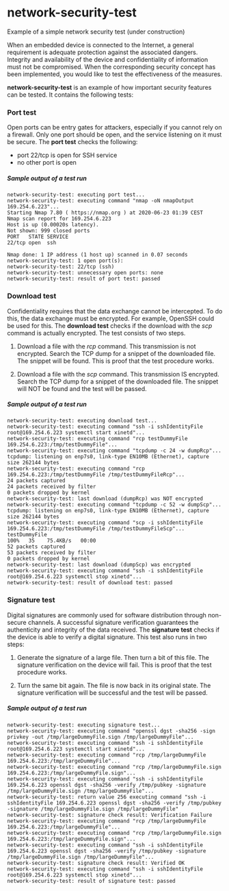 # network-security-test
Example of a simple network security test (under construction)

When an embedded device is connected to the Internet, a general requirement is adequate protection against the associated dangers. Integrity and availability of the device and confidentiality of information must not be compromised. When the corresponding security concept has been implemented, you would like to test the effectiveness of the measures.

**network-security-test** is an example of how important security features can be tested. It contains the following tests:

### Port test
Open ports can be entry gates for attackers, especially if you cannot rely on a firewall. Only one port should be open, and the service listening on it must be secure. The **port test** checks the following:
- port 22/tcp is open for SSH service
- no other port is open

##### Sample output of a test run
```
network-security-test: executing port test...
network-security-test: executing command "nmap -oN nmapOutput 169.254.6.223"...
Starting Nmap 7.80 ( https://nmap.org ) at 2020-06-23 01:39 CEST
Nmap scan report for 169.254.6.223
Host is up (0.00020s latency).
Not shown: 999 closed ports
PORT   STATE SERVICE
22/tcp open  ssh

Nmap done: 1 IP address (1 host up) scanned in 0.07 seconds
network-security-test: 1 open port(s):
network-security-test: 22/tcp (ssh)
network-security-test: unnecessary open ports: none
network-security-test: result of port test: passed
```
### Download test
Confidentiality requires that the data exchange cannot be intercepted. To do this, the data exchange must be encrypted. For example, OpenSSH could be used for this. The **download test** checks if the download with the *scp* command is actually encrypted. The test consists of two steps.

1. Download a file with the *rcp* command. This transmission is not encrypted. Search the TCP dump for a snippet of the downloaded file. The snippet will be found. This is proof that the test procedure works.

2. Download a file with the *scp* command. This transmission IS encrypted. Search the TCP dump for a snippet of the downloaded file. The snippet will NOT be found and the test will be passed.

##### Sample output of a test run
```
network-security-test: executing download test...
network-security-test: executing command "ssh -i sshIdentityFile root@169.254.6.223 systemctl start xinetd"...
network-security-test: executing command "rcp testDummyFile 169.254.6.223:/tmp/testDummyFile"...
network-security-test: executing command "tcpdump -c 24 -w dumpRcp"...
tcpdump: listening on enp7s0, link-type EN10MB (Ethernet), capture size 262144 bytes
network-security-test: executing command "rcp  169.254.6.223:/tmp/testDummyFile /tmp/testDummyFileRcp"...
24 packets captured
24 packets received by filter
0 packets dropped by kernel
network-security-test: last download (dumpRcp) was NOT encrypted
network-security-test: executing command "tcpdump -c 52 -w dumpScp"...
tcpdump: listening on enp7s0, link-type EN10MB (Ethernet), capture size 262144 bytes
network-security-test: executing command "scp -i sshIdentityFile 169.254.6.223:/tmp/testDummyFile /tmp/testDummyFileScp"...
testDummyFile                                                                    100%   35    75.4KB/s   00:00    
52 packets captured
53 packets received by filter
0 packets dropped by kernel
network-security-test: last download (dumpScp) was encrypted
network-security-test: executing command "ssh -i sshIdentityFile root@169.254.6.223 systemctl stop xinetd"...
network-security-test: result of download test: passed
```
### Signature test
Digital signatures are commonly used for software distribution through non-secure channels. A successful signature verification guarantees the authenticity and integrity of the data received. The **signature test** checks if the device is able to verify a digital signature. This test also runs in two steps:

1. Generate the signature of a large file. Then turn a bit of this file. The signature verification on the device will fail. This is proof that the test procedure works.

2. Turn the same bit again. The file is now back in its original state. The signature verification will be successful and the test will be passed.

##### Sample output of a test run
```
network-security-test: executing signature test...
network-security-test: executing command "openssl dgst -sha256 -sign privkey -out /tmp/largeDummyFile.sign /tmp/largeDummyFile"...
network-security-test: executing command "ssh -i sshIdentityFile root@169.254.6.223 systemctl start xinetd"...
network-security-test: executing command "rcp /tmp/largeDummyFile 169.254.6.223:/tmp/largeDummyFile"...
network-security-test: executing command "rcp /tmp/largeDummyFile.sign 169.254.6.223:/tmp/largeDummyFile.sign"...
network-security-test: executing command "ssh -i sshIdentityFile 169.254.6.223 openssl dgst -sha256 -verify /tmp/pubkey -signature /tmp/largeDummyFile.sign /tmp/largeDummyFile"...
network-security-test: return value 256 executing command "ssh -i sshIdentityFile 169.254.6.223 openssl dgst -sha256 -verify /tmp/pubkey -signature /tmp/largeDummyFile.sign /tmp/largeDummyFile"
network-security-test: signature check result: Verification Failure
network-security-test: executing command "rcp /tmp/largeDummyFile 169.254.6.223:/tmp/largeDummyFile"...
network-security-test: executing command "rcp /tmp/largeDummyFile.sign 169.254.6.223:/tmp/largeDummyFile.sign"...
network-security-test: executing command "ssh -i sshIdentityFile 169.254.6.223 openssl dgst -sha256 -verify /tmp/pubkey -signature /tmp/largeDummyFile.sign /tmp/largeDummyFile"...
network-security-test: signature check result: Verified OK
network-security-test: executing command "ssh -i sshIdentityFile root@169.254.6.223 systemctl stop xinetd"...
network-security-test: result of signature test: passed
```
